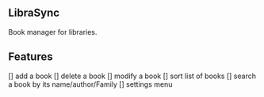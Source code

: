 ## LibraSync

Book manager for libraries.

## Features

[] add a book
[] delete a book
[] modify a book
[] sort list of books
[] search a book by its name/author/Family
[] settings menu 
